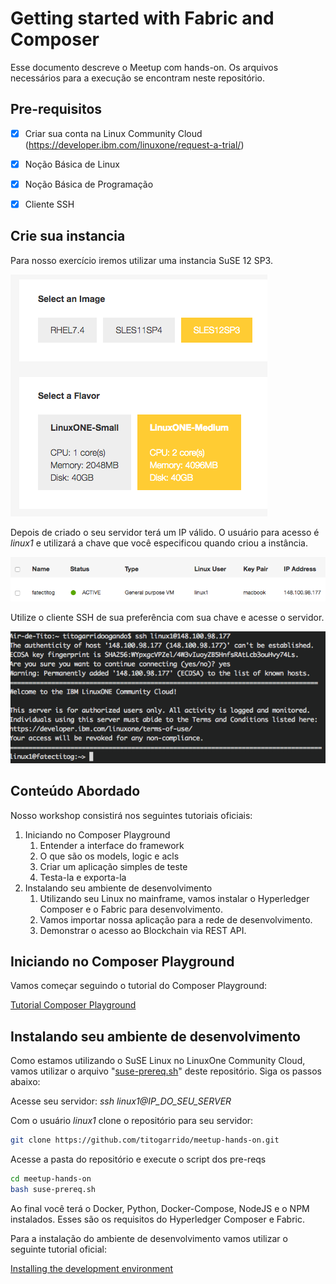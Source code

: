 # Getting started with Fabric and Composer

Esse documento descreve o Meetup com hands-on. Os arquivos necessários para a execução se encontram neste repositório.



## Pre-requisitos

- [x] Criar sua conta na Linux Community Cloud (https://developer.ibm.com/linuxone/request-a-trial/)
- [x] Noção Básica de Linux
- [x] Noção Básica de Programação
- [x] Cliente SSH



## Crie sua instancia

Para nosso exercício iremos utilizar uma instancia SuSE 12 SP3.

![](https://raw.githubusercontent.com/titogarrido/meetup-hands-on/master/img/flavor.png)

Depois de criado o seu servidor terá um IP válido. O usuário para acesso é *linux1* e utilizará a chave que você especificou quando criou a instância.

![](https://raw.githubusercontent.com/titogarrido/meetup-hands-on/master/img/server.png)



Utilize o cliente SSH de sua preferência com sua chave e acesse o servidor.

![](https://raw.githubusercontent.com/titogarrido/meetup-hands-on/master/img/ssh.png)

## Conteúdo Abordado

Nosso workshop consistirá nos seguintes tutoriais oficiais:

1. Iniciando no Composer Playground
   1. Entender a interface do framework
   2. O que são os models, logic e acls
   3. Criar um aplicação simples de teste
   4. Testa-la e exporta-la
2. Instalando seu ambiente de desenvolvimento
   1. Utilizando seu Linux no mainframe, vamos instalar o Hyperledger Composer e o Fabric para desenvolvimento.
   2. Vamos importar nossa aplicação para a rede de desenvolvimento.
   3. Demonstrar o acesso ao Blockchain via REST API.

## Iniciando no Composer Playground

Vamos começar seguindo o tutorial do Composer Playground:

[Tutorial Composer Playground](https://hyperledger.github.io/composer/latest/tutorials/playground-tutorial.html)

## Instalando seu ambiente de desenvolvimento

Como estamos utilizando o SuSE Linux no LinuxOne Community Cloud, vamos utilizar o arquivo "[suse-prereq.sh](https://github.com/titogarrido/meetup-hands-on/blob/master/suse-prereq.sh)" deste repositório. Siga os passos abaixo:

Acesse seu servidor: *ssh linux1@IP_DO_SEU_SERVER*

Com o usuário *linux1* clone o repositório para seu servidor:

```bash
git clone https://github.com/titogarrido/meetup-hands-on.git
```

Acesse a pasta do repositório e execute o script dos pre-reqs

```bash
cd meetup-hands-on
bash suse-prereq.sh
```

Ao final você terá o Docker, Python, Docker-Compose, NodeJS e o NPM instalados. Esses são os requisitos do Hyperledger Composer e Fabric.

Para a instalação do ambiente de desenvolvimento vamos utilizar o seguinte tutorial oficial:

[Installing the development environment](https://hyperledger.github.io/composer/latest/installing/development-tools.html)

